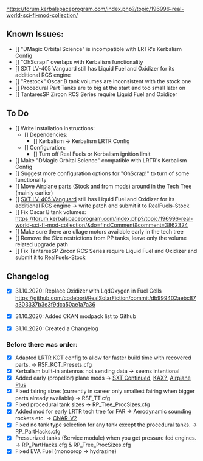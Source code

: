 https://forum.kerbalspaceprogram.com/index.php?/topic/196996-real-world-sci-fi-mod-collection/

## Known Issues:

- [] "DMagic Orbital Science" is incompatible with LRTR's Kerbalism Config  
- [] "OhScrap!" overlaps with Kerbalism functionality
- [] SXT LV-405 Vanguard still has Liquid Fuel and Oxidizer for its additional RCS engine 
- [] "Restock" Oscar B tank volumes are inconsistent with the stock one
- [] Procedural Part Tanks are to big at the start and too small later on
- [] TantaresSP Zircon RCS Series require Liquid Fuel and Oxidizer 
  
 
## To Do
 
- [] Write installation instructions: 
	- [] Dependencies: 
		- [] Kerbalism -> Kerbalism LRTR Config
	- [] Configuration:
		- [] Turn off Real Fuels or Kerbalism ignition limit
- [] Make "DMagic Orbital Science" compatible with LRTR's Kerbalism Config  
- [] Suggest more configuration options for "OhScrap!" to turn of some functionality
- [] Move Airplane parts (Stock and from mods) around in the Tech Tree (mainly earlier)
- [] [SXT LV-405 Vanguard](https://github.com/linuxgurugamer/SXTContinued/blob/master/GameData/SXT/Parts/Rocketry/Engine/Vanguard/X405.cfg) still has Liquid Fuel and Oxidizer for its additional RCS engine -> write patch and submit it to RealFuels-Stock 
- [] Fix Oscar B tank volumes: https://forum.kerbalspaceprogram.com/index.php?/topic/196996-real-world-sci-fi-mod-collection/&do=findComment&comment=3862324
- [] Make sure there are ullage motors available early in the tech tree
- [] Remove the Size restrictions from PP tanks, leave only the volume related upgrade path
- [] Fix TantaresSP Zircon RCS Series require Liquid Fuel and Oxidizer and submit it to RealFuels-Stock


## Changelog

- [x] 31.10.2020: Replace Oxidizer with LqdOxygen in Fuel Cells https://github.com/codebori/RealSolarFiction/commit/db999402aebc87a303337b3e3f9dca50ae1a7a36
- [x] 31.10.2020: Added CKAN modpack list to Github
- [x] 31.10.2020: Created a Changelog


### Before there was order: 
- [x] Adapted LRTR KCT config to allow for faster build time with recovered parts. -> RSF_KCT_Presets.cfg
- [x] Kerbalism built-in antennas not sending data -> seems intentional
- [x] Added early (propellor) plane mods -> [SXT Continued](https://forum.kerbalspaceprogram.com/index.php?/topic/151129-19x-sxt-continued/), [KAX?](https://forum.kerbalspaceprogram.com/index.php?/topic/180268-131/), [Airplane Plus](https://forum.kerbalspaceprogram.com/index.php?/topic/140262-14x-18x-airplane-plus-r264-fixed-issuesgithub-is-up-to-date-dec-21-2019/)
- [x] Fixed fairing sizes (currently in career only smallest fairing when bigger parts already available) -> RSF_TT.cfg
- [x] Fixed procedural tank sizes -> RP_Tree_ProcSizes.cfg
- [x] Added mod for early LRTR tech tree for FAR -> Aerodynamic sounding rockets etc. -> [CNAR-V2](https://forum.kerbalspaceprogram.com/index.php?/topic/188554-19-completely-non-aggressive-rocketry-v2-rocket-add-on/)
- [x] Fixed no tank type selection for any tank except the procedural tanks. -> RP_PartHacks.cfg
- [x] Pressurized tanks (Service module) when you get pressure fed engines. -> RP_PartHacks.cfg  & RP_Tree_ProcSizes.cfg
- [x] Fixed EVA Fuel (monoprop -> hydrazine)
